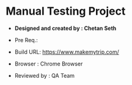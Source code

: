 
# Manual Testing Project

- **Designed and created by : Chetan Seth**
   
- Pre Req.:

- Build URL: https://www.makemytrip.com/

- Browser : Chrome Browser

- Reviewed by : QA Team 
